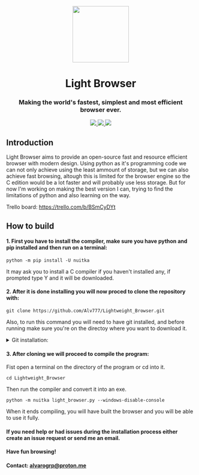<p align="center">
  <img align="center" width="150" src="https://github.com/Alv777/Lightweight_Browser/assets/35309997/1fd6b4c7-006e-4f2b-9b6d-dad2a5ce0135" />

  <h1 align="center">Light Browser</h1>
  <h3 align="center">Making the world's fastest, simplest and most efficient browser ever.</h3>
</p>

<!-- Badges -->
<p align="center">
  <a href="https://github.com/Alv777/Lightweight_Browser/issues">
    <img src="https://img.shields.io/github/issues/Alv777/Lightweight_Browser?style=flat-round">
  </a>

  <a href="https://github.com/PiyushSuthar/github-readme-quotes/pulls">
    <img src="https://img.shields.io/github/issues-pr/Alv777/Lightweight_Browser?style=flat-round">
  </a>

  <a href="https://creativecommons.org/licenses/by-nc/4.0/">
    <img src="https://img.shields.io/badge/License-CC_BY--NC_4.0-lightgrey.svg">
  </a>

## Introduction
Light Browser aims to provide an open-source fast and resource efficient browser with modern design. Using python as it's programming code we can not only achieve using the least ammount of storage, but we can also achieve fast browsing, altough this is limited for the browser engine so the C edition would be a lot faster and will probably use less storage. But for now I'm working on making the best version I can, trying to find the limitations of python and also learning on the way.

Trello board: https://trello.com/b/BSmCyDYt
## How to build
#### 1. First you have to install the compiler, make sure you have python and pip installed and then run on a terminal:
```
python -m pip install -U nuitka
```
It may ask you to install a C compiler if you haven't installed any, if prompted type Y and it will be downloaded.

#### 2. After it is done installing you will now proced to clone the repository with:
```
git clone https://github.com/Alv777/Lightweight_Browser.git
```
Also, to run this command you will need to have git installed, and before running make sure you're on the directoy where you want to download it. 
<details>
<summary>Git installation:</summary>

### For windows:
```
https://gitforwindows.org/ 
```
You will need to download it from this website and follow the wizard installation.

### For Linux:
```
sudo apt-get install git-all
```
(Yes in linux is much easier)
### For MacOS:
Go to the following website and download the file:
```
https://sourceforge.net/projects/git-osx-installer/files/git-2.23.0-intel-universal-mavericks.dmg/download?use_mirror=autoselect
```
Then follow the instructions of the installer and you will be able to proceed.

### After you're done:
Check if git was correctly installed running on a terminal:
```
git version
```

Source: https://github.com/git-guides/install-git
</details>

#### 3. After cloning we will proceed to compile the program:
Fist open a terminal on the directory of the program or cd into it.
```
cd Lightweight_Browser
```
Then run the compiler and convert it into an exe.
```
python -m nuitka light_browser.py --windows-disable-console
```
When it ends compiling, you will have built the browser and you will be able to use it fully.

#### If you need help or had issues during the installation process either create an issue request or send me an email. 
#### Have fun browsing!
#### Contact: alvarogrp@proton.me
